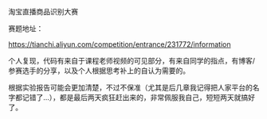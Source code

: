 淘宝直播商品识别大赛

赛题地址：

https://tianchi.aliyun.com/competition/entrance/231772/information

个人复现，代码有来自于课程老师视频的可见部分，有来自同学的指点，有博客/参赛选手的分享，以及个人根据思考补上的自认为需要的。

根据实验报告可能会更加清楚，不过不保准（尤其是后几章我记得把人家平台的名字都记错了...），都是最后两天疯狂赶出来的，非常佩服我自己，短短两天就搞好了。
